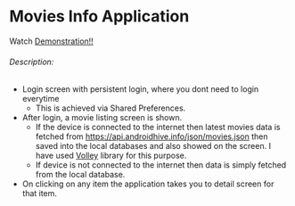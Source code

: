 # Movies Info Application 
Watch [Demonstration!!](https://confizpk-my.sharepoint.com/:v:/g/personal/faaz_ahmad_confiz_com/EcUsnBGoNuVAmezz8R20vf0BBPzzNZJc5eeFp3Fs_DZBgQ?e=M9JJ8M)

###### Description:
- Login screen with persistent login, where you dont need to login everytime
  - This is achieved via Shared Preferences.
- After login, a movie listing screen is shown. 
  - If the device is connected to the internet then latest movies data is fetched from https://api.androidhive.info/json/movies.json then saved into the local databases and also showed on the screen. I have used [Volley](https://developer.android.com/training/volley) library for this purpose.
  - If device is not connected to the internet then data is simply fetched from the local database.
- On clicking on any item the application takes you to detail screen for that item.

